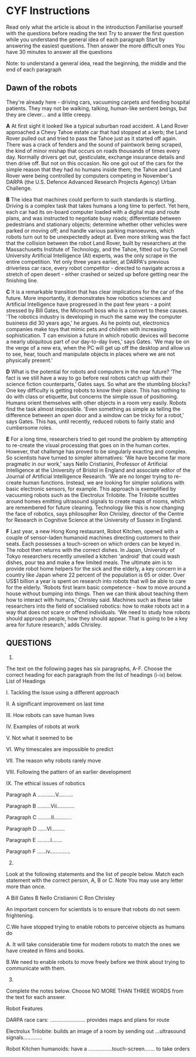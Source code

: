 # CYF Instructions


Read only what the article is about in the introduction
Familiarise yourself with the questions before reading the text
Try to answer the first question while you understand the general idea of each paragraph
Start by answering the easiest questions. Then answer the more difficult ones
You have 30 minutes to answer all the questions


Note: to understand a general idea, read the beginning, the middle and the end of each paragraph
 

## Dawn of the robots


They're already here - driving cars, vacuuming carpets and feeding hospital patients. They may not be walking, talking, human-like sentient beings, but they are clever... and a little creepy.

**A**     At first sight it looked like a typical suburban road accident. A Land Rover approached a Chevy Tahoe estate car that had stopped at a kerb; the Land Rover pulled out and tried to pass the Tahoe just as it started off again. There was a crack of fenders and the sound of paintwork being scraped, the kind of minor mishap that occurs on roads thousands of times every day. Normally drivers get out, gesticulate, exchange insurance details and then drive off. But not on this occasion. No one got out of the cars for the simple reason that they had no humans inside them; the Tahoe and Land Rover were being controlled by computers competing in November's DARPA (the U.S. Defence Advanced Research Projects Agency) Urban Challenge.

**B**    The idea that machines could perform to such standards is startling. Driving is a complex task that takes humans a long time to perfect. Yet here, each car had its on-board computer loaded with a digital map and route plans, and was instructed to negotiate busy roads; differentiate between pedestrians and stationary objects; determine whether other vehicles were parked or moving off; and handle various parking manoeuvres, which robots turn out to be unexpectedly adept at. Even more striking was the fact that the collision between the robot Land Rover, built by researchers at the Massachusetts Institute of Technology, and the Tahoe, fitted out by Cornell University Artificial Intelligence (AI) experts, was the only scrape in the entire competition. Yet only three years earlier, at DARPA's previous driverless car race, every robot competitor - directed to navigate across a stretch of open desert - either crashed or seized up before getting near the finishing line.

**C**      It is a remarkable transition that has clear implications for the car of the future. More importantly, it demonstrates how robotics sciences and Artificial Intelligence have progressed in the past few years - a point stressed by Bill Gates, the Microsoft boss who is a convert to these causes. 'The robotics industry is developing in much the same way the computer business did 30 years ago,' he argues. As he points out, electronics companies make toys that mimic pets and children with increasing sophistication. T can envision a future in which robotic devices will become a nearly ubiquitous part of our day-to-day lives,' says Gates. 'We may be on the verge of a new era, when the PC will get up off the desktop and allow us to see, hear, touch and manipulate objects in places where we are not physically present.' 

**D**        What is the potential for robots and computers in the near future? ‘The fact is we still have a way to go before real robots catch up with their science fiction counterparts,’ Gates says. So what are the stumbling blocks? One key difficulty is getting robots to know their place. This has nothing to do with class or etiquette, but concerns the simple issue of positioning. Humans orient themselves with other objects in a room very easily. Robots find the task almost impossible. 'Even something as simple as telling the difference between an open door and a window can be tricky for a robot,' says Gates. This has, until recently, reduced robots to fairly static and cumbersome roles.

**E**        For a long time, researchers tried to get round the problem by attempting to re-create the visual processing that goes on in the human cortex. However, that challenge has proved to be singularly exacting and complex. So scientists have turned to simpler alternatives: 'We have become far more pragmatic in our work,' says Nello Cristianini, Professor of Artificial Intelligence at the University of Bristol in England and associate editor of the Journal of Artificial Intelligence Research. 'We are no longer trying to re-create human functions. Instead, we are looking for simpler solutions with basic electronic sensors, for example. This approach is exemplified by vacuuming robots such as the Electrolux Trilobite. The Trilobite scuttles around homes emitting ultrasound signals to create maps of rooms, which are remembered for future cleaning. Technology like this is now changing the face of robotics, says philosopher Ron Chrisley, director of the Centre for Research in Cognitive Science at the University of Sussex in England.

**F**        Last year, a new Hong Kong restaurant, Robot Kitchen, opened with a couple of sensor-laden humanoid machines directing customers to their seats. Each possesses a touch-screen on which orders can be keyed in. The robot then returns with the correct dishes. In Japan, University of Tokyo researchers recently unveiled a kitchen 'android' that could wash dishes, pour tea and make a few limited meals. The ultimate aim is to provide robot home helpers for the sick and the elderly, a key concern in a country like Japan where 22 percent of the population is 65 or older. Over US$1 billion a year is spent on research into robots that will be able to care for the elderly. 'Robots first learn basic competence - how to move around a house without bumping into things. Then we can think about teaching them how to interact with humans,' Chrisley said. Machines such as these take researchers into the field of socialised robotics: how to make robots act in a way that does not scare or offend individuals. 'We need to study how robots should approach people, how they should appear. That is going to be a key area for future research,' adds Chrisley. 
 
 
## QUESTIONS


1)

The text on the following pages has six paragraphs, A-F.
Choose the correct heading for each paragraph from the list of headings (i-ix) below.
List of Headings

I. Tackling the Issue using a different approach

II. A significant improvement on last time

III. How robots can save human lives

IV. Examples of robots at work

V. Not what it seemed to be

VI. Why timescales are impossible to predict

VII. The reason why robots rarely move

VIII. Following the pattern of an earlier development

IX. The ethical issues of robotics

Paragraph A …………V……….

Paragraph B ………Vii…………

Paragraph C ………II…………

Paragraph D ……VI………

Paragraph E ………I…….

Paragraph F ……iv…………..

2)

Look at the following statements and the list of people below. Match each statement with the correct person, A, B or C.
Note You may use any letter more than once.

A Bill Gates    B Nello Cristianini      C Ron Chrisley

An important concern for scientists is to ensure that robots do not seem frightening. 

C.We have stopped trying to enable robots to perceive objects as humans do 

A. It will take considerable time for modern robots to match the ones we have created in films and books. 

B.We need to enable robots to move freely before we think about trying to communicate with them.

3)
Complete the notes below. Choose NO MORE THAN THREE WORDS from the text for each answer.

Robot Features

DARPA race cars:                          ……………......... provides maps and plans for route

Electrolux Trilobite:                    	builds an image of a room by sending out …ultrasound signals………….

Robot Kitchen humanoids:         	have a …………….touch-screen....... to take orders
 
 
 
